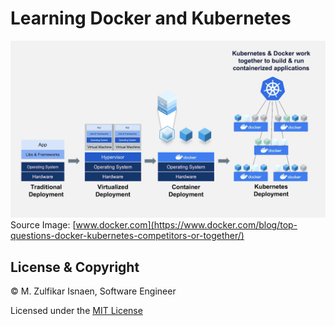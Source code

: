 # Learning Docker and Kubernetes
![](./deployment-architecture.webp)
Source Image: [www.docker.com](https://www.docker.com/blog/top-questions-docker-kubernetes-competitors-or-together/)

## License & Copyright
© M. Zulfikar Isnaen, Software Engineer

Licensed under the [MIT License](LICENSE)